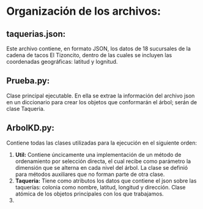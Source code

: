 # Organización de los archivos:
## taquerias.json: 
Este archivo contiene, en formato JSON, los datos de 18 sucursales de la cadena de tacos El Tizoncito, 
dentro de las cuales se incluyen las coordenadas geográficas: latitud y lognitud.

## Prueba.py:
Clase principal ejecutable. En ella se extrae la información del archivo json en un diccionario para crear los objetos
que conformarán el árbol; serán de clase Taqueria. 

## ArbolKD.py:
Contiene todas las clases utilizadas para la ejecución en el siguiente orden:
1. **Util:** Contiene úncicamente una implementación de un método de ordenamiento por selección directa, el cual recibe como parámetro la dimensión que se alterna en cada nivel del árbol. La clase se definió para métodos auxiliares que no forman parte de otra clase.
2. **Taqueria:** Tiene como atributos los datos que contiene el json sobre las taquerías: colonia como nombre, latitud, longitud y dirección. Clase atómica de los objetos principales con los que trabajamos.
3. 
